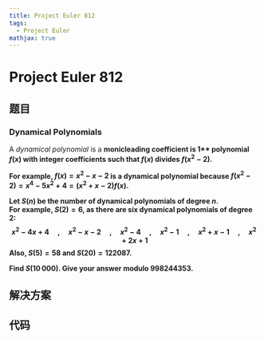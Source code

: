```yaml
---
title: Project Euler 812
tags:
  - Project Euler
mathjax: true
---
```

<escape><!-- more --></escape>
    
# Project Euler 812
## 题目
### Dynamical Polynomials


A <dfn>dynamical polynomial</dfn> is a <strong class="tooltip">monic<span class="tooltiptext">leading coefficient is 1</span>** polynomial $f(x)$ with integer coefficients such that $f(x)$ divides $f(x^2-2)$.

For example, $f(x) = x^2 - x - 2$ is a dynamical polynomial because $f(x^2-2) = x^4-5x^2+4 = (x^2 + x -2)f(x)$.

Let $S(n)$ be the number of dynamical polynomials of degree $n$.<br />
For example, $S(2)=6$, as there are six dynamical polynomials of degree 2:
$$ x^2-4x+4 \quad,\quad x^2-x-2 \quad,\quad x^2-4 \quad,\quad x^2-1 \quad,\quad x^2+x-1 \quad,\quad x^2+2x+1 $$
Also, $S(5)=58$ and $S(20)=122087$.

Find $S(10\,000)$. Give your answer modulo $998244353$.

## 解决方案


## 代码


